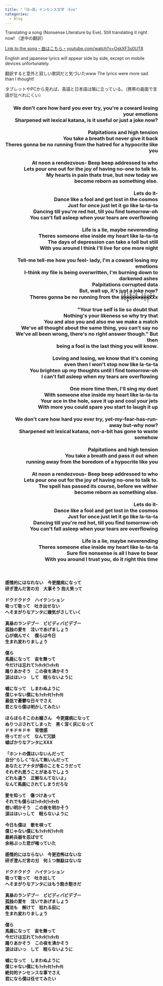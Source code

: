 ```yaml
---  
title: "「日→英」ナンセンス文学 -Eve"
categories:
  - Blog
---
```


Translating a song (Nonsense Literature by Eve). Still translating it right now! （途中の翻訳）

<a href="https://www.youtube.com/watch?v=OskXF3s0UT8">Link to the song・曲はこちら・youtube.com/watch?v=OskXF3s0UT8</a>

English and japanese lyrics will appear side by side, except on mobile devices unfortunately.

翻訳すると意外と寂しい歌詞だと気づいたwww  The lyrics were more sad than I thought!

タブレットやPCから見れば、英語と日本語は隣に立っている。（携帯の画面で言語が比べれにくい）


<div class="row">
  <div class="6u 12u$(mobile)">
    <div class="item">
      <header>
      <h3 align="right">
        We don't care how hard you ever try, you're a coward losing your emotions<div></div>
        Sharpened wit lexical katana, is it useful or just a joke now?<div></div>
        <br>
        Palpitations and high tension<div></div>
        You take a breath but never give it back<div></div>
        Theres gonna be no running from the hatred for a hypocrite like you<div></div>
        <br>
        At noon a rendezvous- Beep beep addressed to who<div></div>
        Lets pour one out for the joy of having no-one to talk to.<div></div>
        My hearts in pain thats true, but now today we<div></div>
        become reborn as something else.<div></div>
        <br>
        Lets do it-<div></div>
        Dance like a fool and get lost in the cosmos<div></div>
        Just for once just let it go like la-ta-ta<div></div>
        Dancing till you're red hot, till you find tomorrow-oh<div></div>
        You can't fall asleep when your tears are overflowing<div></div>
        <br>
        Life is a lie, maybe neverending<div></div>
        Theres someone else inside my heart like la-ta-ta<div></div>
        The days of depression can take a toll but still<div></div>
        With you around I think I'll live for one more night<div></div>
        <br>
        Tell-me tell-me how you feel- lady, I'm a coward losing my emotions<div></div>
        I-think my file is being overwritten, I'm burning down to darkened ashes<div></div>
        Palpitations corrupted data<div></div>
        But, wait up, it's just a joke now?<div></div>
        Theres gonna be no running from the x̸̞̓̔̇x̶̯͋̈̈x̴̨̰̒̔ͅx̷̯͂̌̈́x̶̨̋x̷͌̑x̶ẍ̴̖́̀͂x̵̼̫̋̍́x̸̤̦͕̋ẍ̸́̈́͠ẍ̸́͂x<div></div>
        <br>
        "Your true self is lie so doubt that<div></div>
        Nothing's your likeness so why try that<div></div>
        You and also you and also me we make a match<div></div>
        We've all thought about the same thing, you can't say no<div></div>
        We've all been wrong, there's no right answer though." But then <div></div>
        being a fool is the last thing you will know.<div></div>
        <br>
        Loving and losing, we know that it's coming<div></div>
        even then I won't stop now like la-ta-ta<div></div>
        You brighten up my thoughts until I find tomorrow-oh<div></div>
        I can't fall asleep when my tears are overflowing<div></div>
        <br>
        One more time then, I'll sing my duet<div></div>
        With someone else inside my heart like la-ta-ta<div></div>
        Your ace in the hole, save it up and cool your jets<div></div>
        With more you could spare you start to laugh it up<div></div>
        <br>
        We don't care how hard you ever try, yet-my-fear-has-run-away but-why now?<div></div>
        Sharpened wit lexical katana, not-a-bit has gone to waste somehow<div></div>
        <br>
        Palpitations and high tension<div></div>
        You take a breath and pass it out when<div></div>
        running away from the boredom of a hypocrite like you<div></div>
        <br>
        At noon a rendezvous- Beep beep addressed to who<div></div>
        Lets pour one out for the joy of having no-one to talk to.<div></div>
        The spell has passed its course, before we wither<div></div>
        become reborn as something else.<div></div>
        <br>
        Lets do it-<div></div>
        Dance like a fool and get lost in the cosmos<div></div>
        Just for once just let it go like la-ta-ta<div></div>
        Dancing till you're red hot, till you find tomorrow-oh<div></div>
        You can't fall asleep when your tears are overflowing<div></div>
        <br>
        Life is a lie, maybe neverending<div></div>
        Theres someone else inside my heart like la-ta-ta<div></div>
        Sure fire nonsense is all I have to bear<div></div>
        With you around I trust you, do it right this time<div></div>
      </h3>
      </header>
    </div>
  </div>

  <div class="6u 12u$(mobile)">
    <div class="item">
      <header>
      <h4 align="left">
        感情的にはなれない　今更臆病になって<div></div>
        研ぎ澄んだ言の刃　大事そう 抱え笑って<div></div>
        <br>
        ドクドクドク　ハイテンション<div></div>
        吸って吸って　吐き出せない<div></div>
        へそまがりなアンタに嫌気がさしていく<div></div>
        <br>
        真昼のランデブー　ビビディバビデブー<div></div>
        孤独の愛を　注いであげましょう<div></div>
        心が病んでく　僕らは今日<div></div>
        生まれ変わりましょう<div></div>
        <br>
        僕ら<div></div>
        馬鹿になって　宙を舞って<div></div>
        今だけは忘れてﾗｯﾀｯﾀ(ﾗｯﾀｯﾀ)<div></div>
        踊りあかそう　この夜を沸かそう<div></div>
        涙はほいっ　して　眠らないように<div></div>
        <br>
        嘘になって　しまわぬように<div></div>
        僕じゃない僕にもﾗｯﾀｯﾀ(ﾗｯﾀｯﾀ)　<div></div>
        最低で憂鬱な日々でさえ<div></div>
        君となら僕は明かしてみたい<div></div>
        <br>
        ほらほらそこのお嬢さん　今更臆病になって<div></div>
        ぬりつぶされてしまった　黒く深く灰になって<div></div>
        ドキドキドキ　背徳感<div></div>
        待ってだって　なんて冗談<div></div>
        嘘ばかりなアンタにXXX<div></div>
        <br>
        「ホントの僕はいないんだって<div></div>
        自分”らしく”なんて無いんだって<div></div>
        あなたとアナタが僕のことをこうだって<div></div>
        それぞれ思うことがあるでしょう<div></div>
        どれも違う　正解なんてないよ」<div></div>
        なんて馬鹿にされてしまうだろな<div></div>
        <br>
        愛を知って　傷つけあって<div></div>
        それでも僕らはﾗｯﾀｯﾀ(ﾗｯﾀｯﾀ)<div></div>
        想い明かそう　この夜を明かそう<div></div>
        涙はほいっして　眠らないように<div></div>
        <br>
        今日も僕は　歌を唄って<div></div>
        僕じゃない僕にもﾗｯﾀｯﾀ(ﾗｯﾀｯﾀ)<div></div>
        最終兵器を忍ばせて<div></div>
        余裕ぶった君が嗤っていた<div></div>
        <br>
        感情的にはならない　今更恐怖はないな<div></div>
        研ぎ澄んだ言の刃　何１つ無駄はないな<div></div>
        <br>
        ドクドクドク　ハイテンション<div></div>
        吸って吸って　吐き出して<div></div>
        へそまがりなアンタにはもう飽き飽きだ<div></div>
        <br>
        真昼のランデブー　ビビディバビデブー<div></div>
        孤独の愛を　注いであげましょう<div></div>
        魔法も　解けて　枯れる前に<div></div>
        生まれ変わりましょう<div></div>
        <br>
        僕ら<div></div>
        馬鹿になって　宙を舞って<div></div>
        今だけは忘れてﾗｯﾀｯﾀ(ﾗｯﾀｯﾀ)<div></div>
        踊りあかそう　この夜を沸かそう<div></div>
        涙はほいっ　して　眠らないように<div></div>
        <br>
        嘘になって　しまわぬように<div></div>
        僕じゃない僕にもﾗｯﾀｯﾀ(ﾗｯﾀｯﾀ)<div></div>
        絶対的ナンセンスな事でさえ<div></div>
        君になら僕は任せてみたい<div></div>
      </h4>
      </header>
    </div>
  </div>

</div>




